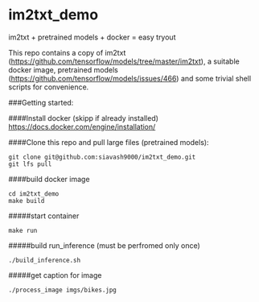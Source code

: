 # im2txt_demo
im2txt + pretrained models + docker = easy tryout

This repo contains a copy of im2txt (https://github.com/tensorflow/models/tree/master/im2txt), 
a suitable docker image, pretrained models (https://github.com/tensorflow/models/issues/466) and 
some trivial shell scripts for convenience.

###Getting started:

####Install docker (skipp if already installed)
https://docs.docker.com/engine/installation/

####Clone this repo and pull large files (pretrained models):
```
git clone git@github.com:siavash9000/im2txt_demo.git
git lfs pull
```

####build docker image
```
cd im2txt_demo
make build
```

#####start container
```
make run
```

#####build run_inference (must be perfromed only once)
```
./build_inference.sh
```
#####get caption for image
```
./process_image imgs/bikes.jpg
```
